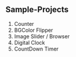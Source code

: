 ## Sample-Projects
1. Counter
2. BGColor Flipper
3. Image Slider / Browser
4. Digital Clock 
5. CountDown Timer
